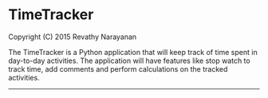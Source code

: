 # TimeTracker

Copyright (C) 2015 Revathy Narayanan

The TimeTracker is a Python application that will keep track of time spent in day-to-day activities.
The application will have features like stop watch to track time, add comments and perform calculations on the tracked activities.


***
